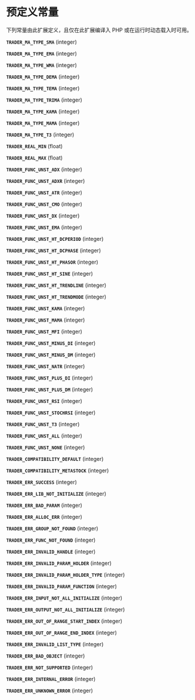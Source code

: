预定义常量
==========

下列常量由此扩展定义，且仅在此扩展编译入 PHP 或在运行时动态载入时可用。

**`TRADER_MA_TYPE_SMA`** (<span class="type">integer</span>)  
<span class="simpara"> </span>

**`TRADER_MA_TYPE_EMA`** (<span class="type">integer</span>)  
<span class="simpara"> </span>

**`TRADER_MA_TYPE_WMA`** (<span class="type">integer</span>)  
<span class="simpara"> </span>

**`TRADER_MA_TYPE_DEMA`** (<span class="type">integer</span>)  
<span class="simpara"> </span>

**`TRADER_MA_TYPE_TEMA`** (<span class="type">integer</span>)  
<span class="simpara"> </span>

**`TRADER_MA_TYPE_TRIMA`** (<span class="type">integer</span>)  
<span class="simpara"> </span>

**`TRADER_MA_TYPE_KAMA`** (<span class="type">integer</span>)  
<span class="simpara"> </span>

**`TRADER_MA_TYPE_MAMA`** (<span class="type">integer</span>)  
<span class="simpara"> </span>

**`TRADER_MA_TYPE_T3`** (<span class="type">integer</span>)  
<span class="simpara"> </span>

**`TRADER_REAL_MIN`** (<span class="type">float</span>)  
<span class="simpara"> </span>

**`TRADER_REAL_MAX`** (<span class="type">float</span>)  
<span class="simpara"> </span>

**`TRADER_FUNC_UNST_ADX`** (<span class="type">integer</span>)  
<span class="simpara"> </span>

**`TRADER_FUNC_UNST_ADXR`** (<span class="type">integer</span>)  
<span class="simpara"> </span>

**`TRADER_FUNC_UNST_ATR`** (<span class="type">integer</span>)  
<span class="simpara"> </span>

**`TRADER_FUNC_UNST_CMO`** (<span class="type">integer</span>)  
<span class="simpara"> </span>

**`TRADER_FUNC_UNST_DX`** (<span class="type">integer</span>)  
<span class="simpara"> </span>

**`TRADER_FUNC_UNST_EMA`** (<span class="type">integer</span>)  
<span class="simpara"> </span>

**`TRADER_FUNC_UNST_HT_DCPERIOD`** (<span class="type">integer</span>)  
<span class="simpara"> </span>

**`TRADER_FUNC_UNST_HT_DCPHASE`** (<span class="type">integer</span>)  
<span class="simpara"> </span>

**`TRADER_FUNC_UNST_HT_PHASOR`** (<span class="type">integer</span>)  
<span class="simpara"> </span>

**`TRADER_FUNC_UNST_HT_SINE`** (<span class="type">integer</span>)  
<span class="simpara"> </span>

**`TRADER_FUNC_UNST_HT_TRENDLINE`** (<span class="type">integer</span>)  
<span class="simpara"> </span>

**`TRADER_FUNC_UNST_HT_TRENDMODE`** (<span class="type">integer</span>)  
<span class="simpara"> </span>

**`TRADER_FUNC_UNST_KAMA`** (<span class="type">integer</span>)  
<span class="simpara"> </span>

**`TRADER_FUNC_UNST_MAMA`** (<span class="type">integer</span>)  
<span class="simpara"> </span>

**`TRADER_FUNC_UNST_MFI`** (<span class="type">integer</span>)  
<span class="simpara"> </span>

**`TRADER_FUNC_UNST_MINUS_DI`** (<span class="type">integer</span>)  
<span class="simpara"> </span>

**`TRADER_FUNC_UNST_MINUS_DM`** (<span class="type">integer</span>)  
<span class="simpara"> </span>

**`TRADER_FUNC_UNST_NATR`** (<span class="type">integer</span>)  
<span class="simpara"> </span>

**`TRADER_FUNC_UNST_PLUS_DI`** (<span class="type">integer</span>)  
<span class="simpara"> </span>

**`TRADER_FUNC_UNST_PLUS_DM`** (<span class="type">integer</span>)  
<span class="simpara"> </span>

**`TRADER_FUNC_UNST_RSI`** (<span class="type">integer</span>)  
<span class="simpara"> </span>

**`TRADER_FUNC_UNST_STOCHRSI`** (<span class="type">integer</span>)  
<span class="simpara"> </span>

**`TRADER_FUNC_UNST_T3`** (<span class="type">integer</span>)  
<span class="simpara"> </span>

**`TRADER_FUNC_UNST_ALL`** (<span class="type">integer</span>)  
<span class="simpara"> </span>

**`TRADER_FUNC_UNST_NONE`** (<span class="type">integer</span>)  
<span class="simpara"> </span>

**`TRADER_COMPATIBILITY_DEFAULT`** (<span class="type">integer</span>)  
<span class="simpara"> </span>

**`TRADER_COMPATIBILITY_METASTOCK`** (<span class="type">integer</span>)  
<span class="simpara"> </span>

**`TRADER_ERR_SUCCESS`** (<span class="type">integer</span>)  
<span class="simpara"> </span>

**`TRADER_ERR_LIB_NOT_INITIALIZE`** (<span class="type">integer</span>)  
<span class="simpara"> </span>

**`TRADER_ERR_BAD_PARAM`** (<span class="type">integer</span>)  
<span class="simpara"> </span>

**`TRADER_ERR_ALLOC_ERR`** (<span class="type">integer</span>)  
<span class="simpara"> </span>

**`TRADER_ERR_GROUP_NOT_FOUND`** (<span class="type">integer</span>)  
<span class="simpara"> </span>

**`TRADER_ERR_FUNC_NOT_FOUND`** (<span class="type">integer</span>)  
<span class="simpara"> </span>

**`TRADER_ERR_INVALID_HANDLE`** (<span class="type">integer</span>)  
<span class="simpara"> </span>

**`TRADER_ERR_INVALID_PARAM_HOLDER`** (<span class="type">integer</span>)  
<span class="simpara"> </span>

**`TRADER_ERR_INVALID_PARAM_HOLDER_TYPE`** (<span class="type">integer</span>)  
<span class="simpara"> </span>

**`TRADER_ERR_INVALID_PARAM_FUNCTION`** (<span class="type">integer</span>)  
<span class="simpara"> </span>

**`TRADER_ERR_INPUT_NOT_ALL_INITIALIZE`** (<span class="type">integer</span>)  
<span class="simpara"> </span>

**`TRADER_ERR_OUTPUT_NOT_ALL_INITIALIZE`** (<span class="type">integer</span>)  
<span class="simpara"> </span>

**`TRADER_ERR_OUT_OF_RANGE_START_INDEX`** (<span class="type">integer</span>)  
<span class="simpara"> </span>

**`TRADER_ERR_OUT_OF_RANGE_END_INDEX`** (<span class="type">integer</span>)  
<span class="simpara"> </span>

**`TRADER_ERR_INVALID_LIST_TYPE`** (<span class="type">integer</span>)  
<span class="simpara"> </span>

**`TRADER_ERR_BAD_OBJECT`** (<span class="type">integer</span>)  
<span class="simpara"> </span>

**`TRADER_ERR_NOT_SUPPORTED`** (<span class="type">integer</span>)  
<span class="simpara"> </span>

**`TRADER_ERR_INTERNAL_ERROR`** (<span class="type">integer</span>)  
<span class="simpara"> </span>

**`TRADER_ERR_UNKNOWN_ERROR`** (<span class="type">integer</span>)  
<span class="simpara"> </span>
